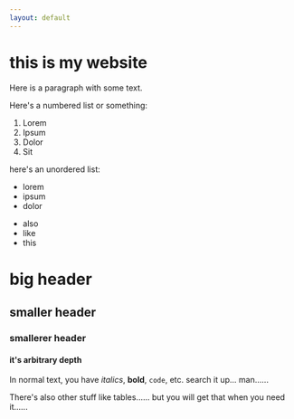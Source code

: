 ```yaml
---
layout: default
---
```


# this is my website

Here is a paragraph with some text.

Here's a numbered list or something:

1. Lorem
2. Ipsum
3. Dolor
4. Sit

here's an unordered list:

* lorem
* ipsum
* dolor

- also
- like
- this

# big header

## smaller header

### smallerer header

#### it's arbitrary depth

In normal text, you have *italics*, **bold**, `code`, etc. search it up... man......

There's also other stuff like tables...... but you will get that when you need it......
